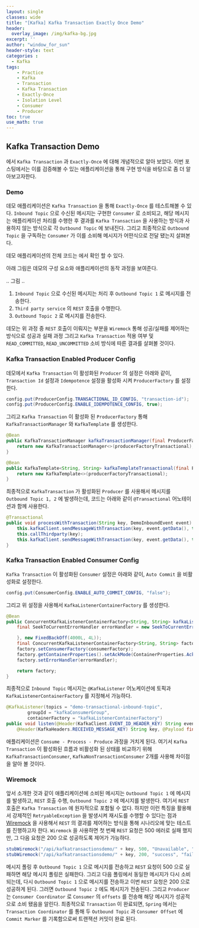 ```yaml
--- 
layout: single
classes: wide
title: "[Kafka] Kafka Transaction Exactly Once Demo"
header:
  overlay_image: /img/kafka-bg.jpg
excerpt: ''
author: "window_for_sun"
header-style: text
categories :
  - Kafka
tags:
    - Practice
    - Kafka
    - Transaction
    - Kafka Transaction
    - Exactly-Once
    - Isolation Level
    - Consumer
    - Producer
toc: true
use_math: true
---
```


## Kafka Transaction Demo
[]()
에서 `Kafka Transaction` 과 `Exactly-Once` 에 대해 개념적으로 알아 보았다.
이번 포스팅에서는 이를 검증해볼 수 있는 애플리케이션을 통해 구현 방식을 바탕으로 좀 더 알아보고자한다. 

### Demo
데모 애플리케이션은 `Kafka Transaction` 을 통해 `Exactly-Once` 를 테스트해볼 수 있다. 
`Inbound Topic` 으로 수신된 메시지는 구현한 `Consumer` 로 소비되고, 
해당 메시지는 애플리케이션 처리를 수행한 후 결과를 `Kafka Transaction` 을 사용하는 방식과 사용하지 않는 방식으로 각 `Outbound Topic` 에 보내진다. 
그리고 최종적으로 `Outbound Topic` 을 구독하는 `Consumer` 가 이를 소비해 메시지가 어떤식으로 전달 됐는지 살펴본다.  

데모 애플리케이션의 전체 코드는 []()
에서 확인 할 수 있다.  

아래 그림은 데모의 구성 요소와 애플리케이션의 동작 과정을 보여준다.  

.. 그림 ..

1. `Inbound Topic` 으로 수신된 메시지는 처리 후 `Outbound Topic 1` 로 메시지를 전송한다. 
2. `Third party service` 의 `REST` 호출을 수행한다. 
3. `Outbound Topic 2` 로 메시지를 전송한다. 

데모는 위 과정 중 `REST` 호출이 이뤄지는 부분을 `Wiremock` 통해 성공/실패를 제어하는 방식으로 
성공과 실패 과정 그리고 `Kafka Transaction` 적용 여부 및 `READ_COMMITTED`, `READ_UNCOMMITTED` 소비 방식에 따른 결과를 살펴볼 것이다.  


### Kafka Transaction Enabled Producer Config
데모에서 `Kafka Transaction` 이 활성화된 `Producer` 의 설정은 아래와 같이, 
`Transaction Id` 설정과 `Idempotence` 설정을 활성화 시켜 `ProducerFactory` 를 설정한다. 

```java
config.put(ProducerConfig.TRANSACTIONAL_ID_CONFIG, "transaction-id");
config.put(ProducerConfig.ENABLE_IDEMPOTENCE_CONFIG, true);
```  

그리고 `Kafka Transaction` 이 활성화 된 `ProducerFactory` 통해 `KafkaTransactionManager` 와 `KafkaTemplate` 를 생성한다. 

```java
@Bean
public KafkaTransactionManager kafkaTransactionManager(final ProducerFactory<String, String> producerFactoryTransactional) {
    return new KafkaTransactionManager<>(producerFactoryTransactional);
}

@Bean
public KafkaTemplate<String, String> kafkaTemplateTransactional(final ProducerFactory<String, String> producerFactoryTransactional) {
    return new KafkaTemplate<>(producerFactoryTransactional);
}
```  

최종적으로 `KafkaTransaction` 가 활성화된 `Producer` 를 사용해서 메시지를 `Outbound Topic 1, 2` 에 발생하는데, 
코드는 아래와 같이 `@Transactional` 어노테이션과 함께 사용한다.  

```java
@Transactional
public void processWithTransaction(String key, DemoInboundEvent event) {
    this.kafkaClient.sendMessageWithTransaction(key, event.getData(), this.properties.getOutboundTopic1());
    this.callThirdparty(key);
    this.kafkaClient.sendMessageWithTransaction(key, event.getData(), this.properties.getOutboundTopic2());
}
```  

### Kafka Transaction Enabled Consumer Config
`Kafka Transaction` 이 활성화된 `Consumer` 설정은 아래와 같이, 
`Auto Commit` 을 비활성화로 설정한다.  

```java
config.put(ConsumerConfig.ENABLE_AUTO_COMMIT_CONFIG, "false");
```  

그리고 위 설정을 사용해서 `KafkaListenerContainerFactory` 를 생성한다. 

```java
@Bean
public ConcurrentKafkaListenerContainerFactory<String, String> kafkaListenerContainerFactory(final ConsumerFactory<String, String> consumerFactory) {
    final SeekToCurrentErrorHandler errorHandler = new SeekToCurrentErrorHandler((record, e) -> {

    }, new FixedBackOff(4000L, 4L));
    final ConcurrentKafkaListenerContainerFactory<String, String> factory = new ConcurrentKafkaListenerContainerFactory<>();
    factory.setConsumerFactory(consumerFactory);
    factory.getContainerProperties().setAckMode(ContainerProperties.AckMode.RECORD);
    factory.setErrorHandler(errorHandler);

    return factory;
}
```  

최종적으로 `Inbound Topic` 메시지는 `@KafkaListener` 어노케이션에 토픽과 `KafkaListenerContainerFactory` 를 지정해서 가능하다.  

```java
@KafkaListener(topics = "demo-transactional-inbound-topic", 
        groupId = "kafkaConsumerGroup", 
        containerFactory = "kafkaListenerContainerFactory")
public void listen(@Header(KafkaClient.EVENT_ID_HEADER_KEY) String eventId, 
    @Header(KafkaHeaders.RECEIVED_MESSAGE_KEY) String key, @Payload final String payload)
```  

애플리케이션은 `Consume - Process - Produce` 과정을 거치게 된다. 
여기서 `Kafka Transaction` 이 활성화된 흐름과 비활성화 된 상태를 비교하기 위해 
`KafkaTransactionConsumer`, `KafkaNonTransactionConsumer` 2개를 사용해 차이점을 알아 볼 것이다.  


### Wiremock
앞서 소개한 것과 같이 애플리케이션에 소비된 메시지는 `Outbound Topic 1` 에 메시지를 발생하고, `REST` 호출 수행, `Outbound Topic 2` 에 메시지를 발생한다. 
여기서 `REST` 호출은 `Kafka Transaction` 에 원자적으로 포함될 수 없다. 
하지만 이런 특징을 활용해서 강제적인 `RetryableException` 을 발생시켜 재시도를 수행할 수 있다는 점과 [Wiremock](https://wiremock.org/)
을 사용해서 `REST` 의 결과를 제어하는 방식을 통해 시나리오에 맞는 테스트를 진행하고자 한다. 
`Wiremock` 을 사용하면 첫 번째 `REST` 요청은 500 에러로 실패 했지만, 그 다음 요청은 200 으로 성공하도록 제어가 가능하다.  

```java
stubWiremock("/api/kafkatransactionsdemo/" + key, 500, "Unavailable", "failOnce", STARTED, "succeedNextTime");
stubWiremock("/api/kafkatransactionsdemo/" + key, 200, "success", "failOnce", "succeedNextTime", "succeedNextTime");
```  

메시지 폴링 후 `Outbound Topic 1` 으로 메시지를 전송하고 `REST` 요청이 500 으로 실패하면 해당 메시지 폴링은 실패한다. 
그리고 다음 폴링에서 동일한 메시지가 다시 소비되는데, 
다시 `Outbound Topic 1` 으로 메시지를 전송하고 이번 `REST` 요청은 200 으로 성공하게 된다. 
그러면 `Outbound Topic 2` 에도 메시지가 전송된다. 
그리고 `Producer` 는 `Consumer Coordinator` 로 `Consumer` 의 `offsets` 를 전송해 해당 메시지가 성공적으로 소비 됐음을 알린다. 
최종적으로 `Transaction` 이 완료되면, `Spring` 에서는 `Transaction Coordinator` 를 통해 두 `Outbound Topic` 과 `Consumer Offset` 에 
`Commit Marker` 를 기록함으로써 트랜잭션 커밋이 완료 된다.  
